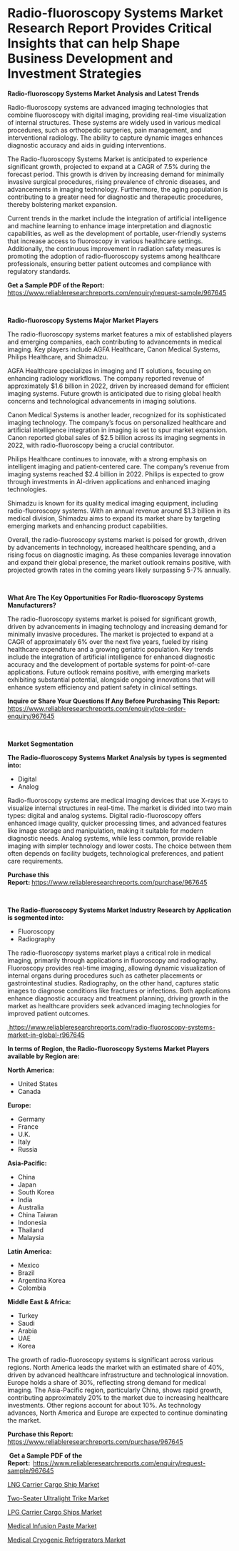 <p><h1>Radio-fluoroscopy Systems Market Research Report Provides Critical Insights that can help Shape Business Development and Investment Strategies</h1></p><p><strong>Radio-fluoroscopy Systems Market Analysis and Latest Trends</strong></p>
<p><p>Radio-fluoroscopy systems are advanced imaging technologies that combine fluoroscopy with digital imaging, providing real-time visualization of internal structures. These systems are widely used in various medical procedures, such as orthopedic surgeries, pain management, and interventional radiology. The ability to capture dynamic images enhances diagnostic accuracy and aids in guiding interventions.</p><p>The Radio-fluoroscopy Systems Market is anticipated to experience significant growth, projected to expand at a CAGR of 7.5% during the forecast period. This growth is driven by increasing demand for minimally invasive surgical procedures, rising prevalence of chronic diseases, and advancements in imaging technology. Furthermore, the aging population is contributing to a greater need for diagnostic and therapeutic procedures, thereby bolstering market expansion. </p><p>Current trends in the market include the integration of artificial intelligence and machine learning to enhance image interpretation and diagnostic capabilities, as well as the development of portable, user-friendly systems that increase access to fluoroscopy in various healthcare settings. Additionally, the continuous improvement in radiation safety measures is promoting the adoption of radio-fluoroscopy systems among healthcare professionals, ensuring better patient outcomes and compliance with regulatory standards.</p></p>
<p><strong>Get a Sample PDF of the Report:&nbsp;</strong> <a href="https://www.reliableresearchreports.com/enquiry/request-sample/967645?utm_campaign=34&utm_medium=2&utm_source=Github&utm_content=ia&utm_term=30102024&utm_id=radio-fluoroscopy-systems">https://www.reliableresearchreports.com/enquiry/request-sample/967645</a></p>
<p>&nbsp;</p>
<p><strong>Radio-fluoroscopy Systems Major Market Players</strong></p>
<p><p>The radio-fluoroscopy systems market features a mix of established players and emerging companies, each contributing to advancements in medical imaging. Key players include AGFA Healthcare, Canon Medical Systems, Philips Healthcare, and Shimadzu.</p><p>AGFA Healthcare specializes in imaging and IT solutions, focusing on enhancing radiology workflows. The company reported revenue of approximately $1.6 billion in 2022, driven by increased demand for efficient imaging systems. Future growth is anticipated due to rising global health concerns and technological advancements in imaging solutions.</p><p>Canon Medical Systems is another leader, recognized for its sophisticated imaging technology. The company’s focus on personalized healthcare and artificial intelligence integration in imaging is set to spur market expansion. Canon reported global sales of $2.5 billion across its imaging segments in 2022, with radio-fluoroscopy being a crucial contributor.</p><p>Philips Healthcare continues to innovate, with a strong emphasis on intelligent imaging and patient-centered care. The company’s revenue from imaging systems reached $2.4 billion in 2022. Philips is expected to grow through investments in AI-driven applications and enhanced imaging technologies.</p><p>Shimadzu is known for its quality medical imaging equipment, including radio-fluoroscopy systems. With an annual revenue around $1.3 billion in its medical division, Shimadzu aims to expand its market share by targeting emerging markets and enhancing product capabilities.</p><p>Overall, the radio-fluoroscopy systems market is poised for growth, driven by advancements in technology, increased healthcare spending, and a rising focus on diagnostic imaging. As these companies leverage innovation and expand their global presence, the market outlook remains positive, with projected growth rates in the coming years likely surpassing 5-7% annually.</p></p>
<p>&nbsp;</p>
<p><strong>What Are The Key Opportunities For Radio-fluoroscopy Systems Manufacturers?</strong></p>
<p><p>The radio-fluoroscopy systems market is poised for significant growth, driven by advancements in imaging technology and increasing demand for minimally invasive procedures. The market is projected to expand at a CAGR of approximately 6% over the next five years, fueled by rising healthcare expenditure and a growing geriatric population. Key trends include the integration of artificial intelligence for enhanced diagnostic accuracy and the development of portable systems for point-of-care applications. Future outlook remains positive, with emerging markets exhibiting substantial potential, alongside ongoing innovations that will enhance system efficiency and patient safety in clinical settings.</p></p>
<p><strong>Inquire or Share Your Questions If Any Before Purchasing This Report:</strong> <a href="https://www.reliableresearchreports.com/enquiry/pre-order-enquiry/967645?utm_campaign=34&utm_medium=2&utm_source=Github&utm_content=ia&utm_term=30102024&utm_id=radio-fluoroscopy-systems">https://www.reliableresearchreports.com/enquiry/pre-order-enquiry/967645</a></p>
<p>&nbsp;</p>
<p><strong>Market Segmentation</strong></p>
<p><strong>The Radio-fluoroscopy Systems Market Analysis by types is segmented into:</strong></p>
<p><ul><li>Digital</li><li>Analog</li></ul></p>
<p><p>Radio-fluoroscopy systems are medical imaging devices that use X-rays to visualize internal structures in real-time. The market is divided into two main types: digital and analog systems. Digital radio-fluoroscopy offers enhanced image quality, quicker processing times, and advanced features like image storage and manipulation, making it suitable for modern diagnostic needs. Analog systems, while less common, provide reliable imaging with simpler technology and lower costs. The choice between them often depends on facility budgets, technological preferences, and patient care requirements.</p></p>
<p><strong>Purchase this Report:&nbsp;</strong><a href="https://www.reliableresearchreports.com/purchase/967645?utm_campaign=34&utm_medium=2&utm_source=Github&utm_content=ia&utm_term=30102024&utm_id=radio-fluoroscopy-systems">https://www.reliableresearchreports.com/purchase/967645</a></p>
<p>&nbsp;</p>
<p><strong>The Radio-fluoroscopy Systems Market Industry Research by Application is segmented into:</strong></p>
<p><ul><li>Fluoroscopy</li><li>Radiography</li></ul></p>
<p><p>The radio-fluoroscopy systems market plays a critical role in medical imaging, primarily through applications in fluoroscopy and radiography. Fluoroscopy provides real-time imaging, allowing dynamic visualization of internal organs during procedures such as catheter placements or gastrointestinal studies. Radiography, on the other hand, captures static images to diagnose conditions like fractures or infections. Both applications enhance diagnostic accuracy and treatment planning, driving growth in the market as healthcare providers seek advanced imaging technologies for improved patient outcomes.</p></p>
<p><a href="https://www.reliableresearchreports.com/radio-fluoroscopy-systems-market-in-global-r967645?utm_campaign=34&utm_medium=2&utm_source=Github&utm_content=ia&utm_term=30102024&utm_id=radio-fluoroscopy-systems">&nbsp;https://www.reliableresearchreports.com/radio-fluoroscopy-systems-market-in-global-r967645</a></p>
<p><strong>In terms of Region, the Radio-fluoroscopy Systems Market Players available by Region are:</strong></p>
<p>
    <p> <strong> North America: </strong>
        <ul>
            <li>United States</li>
            <li>Canada</li>
        </ul>
        </p> 
    <p> <strong> Europe: </strong>
        <ul>
            <li>Germany</li>
            <li>France</li>
            <li>U.K.</li>
            <li>Italy</li>
            <li>Russia</li>
        </ul>
        </p> 
    <p> <strong> Asia-Pacific: </strong>
        <ul>
            <li>China</li>
            <li>Japan</li>
            <li>South Korea</li>
            <li>India</li>
            <li>Australia</li>
            <li>China Taiwan</li>
            <li>Indonesia</li>
            <li>Thailand</li>
            <li>Malaysia</li>
        </ul>
        </p> 
    <p> <strong> Latin America: </strong>
        <ul>
            <li>Mexico</li>
            <li>Brazil</li>
            <li>Argentina Korea</li>
            <li>Colombia</li>
        </ul>
        </p> 
    <p> <strong> Middle East & Africa: </strong>
        <ul>
            <li>Turkey</li>
            <li>Saudi</li>
            <li>Arabia</li>
            <li>UAE</li>
            <li>Korea</li>
        </ul>
    </p>
    </p>
<p><p>The growth of radio-fluoroscopy systems is significant across various regions. North America leads the market with an estimated share of 40%, driven by advanced healthcare infrastructure and technological innovation. Europe holds a share of 30%, reflecting strong demand for medical imaging. The Asia-Pacific region, particularly China, shows rapid growth, contributing approximately 20% to the market due to increasing healthcare investments. Other regions account for about 10%. As technology advances, North America and Europe are expected to continue dominating the market.</p></p>
<p><strong>Purchase this Report: </strong><a href="https://www.reliableresearchreports.com/purchase/967645?utm_campaign=34&utm_medium=2&utm_source=Github&utm_content=ia&utm_term=30102024&utm_id=radio-fluoroscopy-systems">https://www.reliableresearchreports.com/purchase/967645</a></p>
<p>&nbsp;<strong>Get a Sample PDF of the Report:&nbsp;&nbsp;</strong><a href="https://www.reliableresearchreports.com/enquiry/request-sample/967645?utm_campaign=34&utm_medium=2&utm_source=Github&utm_content=ia&utm_term=30102024&utm_id=radio-fluoroscopy-systems">https://www.reliableresearchreports.com/enquiry/request-sample/967645</a></p>
<p><strong></strong></p>
<p><p><a href="https://github.com/AlisaRowe24/Market-Research-Report-List-1/blob/main/lng-carrier-cargo-ship-market.md?utm_campaign=34&utm_medium=2&utm_source=Github&utm_content=ia&utm_term=30102024&utm_id=radio-fluoroscopy-systems">LNG Carrier Cargo Ship Market</a></p><p><a href="https://issuu.com/reportprime-2/docs/two-seater-ultralight-trike-market-_bf62874735180f?utm_campaign=34&utm_medium=2&utm_source=Github&utm_content=ia&utm_term=30102024&utm_id=radio-fluoroscopy-systems">Two-Seater Ultralight Trike Market</a></p><p><a href="https://github.com/Alanbrewer218/Market-Research-Report-List-1/blob/main/lpg-carrier-cargo-ships-market.md?utm_campaign=34&utm_medium=2&utm_source=Github&utm_content=ia&utm_term=30102024&utm_id=radio-fluoroscopy-systems">LPG Carrier Cargo Ships Market</a></p><p><a href="https://www.linkedin.com/pulse/global-medical-infusion-paste-nexus-sector-confluences-42uue?utm_campaign=34&utm_medium=2&utm_source=Github&utm_content=ia&utm_term=30102024&utm_id=radio-fluoroscopy-systems">Medical Infusion Paste Market</a></p><p><a href="https://www.linkedin.com/pulse/exploring-medical-cryogenic-refrigerators-market-dynamics-revenue-untbf?utm_campaign=34&utm_medium=2&utm_source=Github&utm_content=ia&utm_term=30102024&utm_id=radio-fluoroscopy-systems">Medical Cryogenic Refrigerators Market</a></p></p>